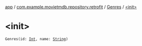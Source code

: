 [app](../../index.md) / [com.example.movietmdb.repository.retrofit](../index.md) / [Genres](index.md) / [&lt;init&gt;](./-init-.md)

# &lt;init&gt;

`Genres(id: `[`Int`](https://kotlinlang.org/api/latest/jvm/stdlib/kotlin/-int/index.html)`, name: `[`String`](https://kotlinlang.org/api/latest/jvm/stdlib/kotlin/-string/index.html)`)`